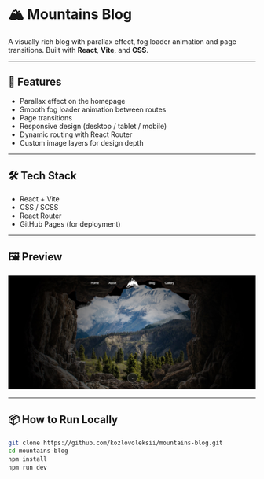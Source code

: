 # 🏔 Mountains Blog

A visually rich blog with parallax effect, fog loader animation and page transitions. Built with **React**, **Vite**, and **CSS**.

---

## 🚀 Features

- Parallax effect on the homepage
- Smooth fog loader animation between routes
- Page transitions
- Responsive design (desktop / tablet / mobile)
- Dynamic routing with React Router
- Custom image layers for design depth

---

## 🛠 Tech Stack

- React + Vite
- CSS / SCSS
- React Router
- GitHub Pages (for deployment)

---

## 🖼 Preview

<img src="src/assets/images/preview.jpg" alt="Landing Preview" />

---

## 📦 How to Run Locally

```bash
git clone https://github.com/kozlovoleksii/mountains-blog.git
cd mountains-blog
npm install
npm run dev
